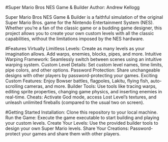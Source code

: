 #Super Mario Bros NES Game & Builder
Author: Andrew Kellogg

Super Mario Bros NES Game & Builder is a faithful simulation of the original Super Mario Bros. game for the Nintendo Entertainment System (NES). Whether you’re a fan of the classic game or a budding game designer, this project allows you to create your own custom levels with all the classic capabilities, without the limitations imposed by the NES hardware.

#Features
Virtually Limitless Levels: Create as many levels as your imagination allows. Add warps, enemies, blocks, pipes, and more.
Intuitive Warping Framework: Seamlessly switch between scenes using an intuitive warping system.
Custom Level Details: Set custom level names, time limits, pipe colors, and other options.
Password Protection: Share unchangeable designs with other players by password-protecting your games.
Exciting Custom Features: Enjoy Bowser battles, flagpoles, Lakitu, flying fish, auto-scrolling cameras, and more.
Builder Tools: Use tools like tracing warps, editing sprite properties, changing game physics, and inserting enemies in real-time.
Cheats: Activate God mode, access Lost Level’s textures, and unleash unlimited fireballs (compared to the usual two on screen).

#Getting Started
Installation: Clone this repository to your local machine.
Run the Game: Execute the game executable to start building and playing your custom levels.
Create Your Levels: Use the provided builder tools to design your own Super Mario levels.
Share Your Creations: Password-protect your games and share them with other players.
